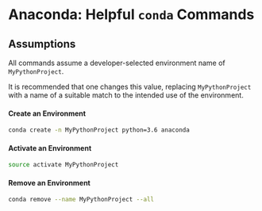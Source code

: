 <!-- TITLE: Helpful Anaconda Commands -->

<!-- SUBTITLE: Cheat sheet for Anaconda -->

# Anaconda: Helpful `conda` Commands

## Assumptions

All commands assume a developer-selected environment name of `MyPythonProject`.

It is recommended that one changes this value, replacing `MyPythonProject` with a name of a suitable match to the intended use of the environment.

#### Create an Environment

```bash
conda create -n MyPythonProject python=3.6 anaconda
```

#### Activate an Environment

```bash
source activate MyPythonProject
```

#### Remove an Environment

```bash
conda remove --name MyPythonProject --all
```
